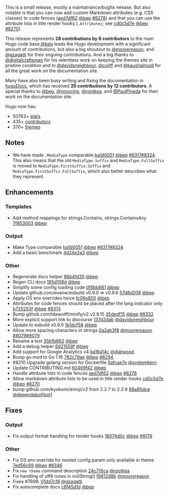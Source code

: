 This is a small release, mostly a maintainance/bugfix release. But also notable is that you can now add custom Markdown attributes (e.g. CSS classes) to code fences ([aed7df62](https://github.com/gohugoio/hugo/commit/aed7df62a811b07b73ec5cbbf03e69e4bbf00919) [@bep](https://github.com/bep) [#8278](https://github.com/gohugoio/hugo/issues/8278)) and that you can use the attribute lists in title render hooks (`.Attributes`; see [cd0c5d7e](https://github.com/gohugoio/hugo/commit/cd0c5d7ef32cbd570af00c50ce760452381df64e) [@bep](https://github.com/bep) [#8270](https://github.com/gohugoio/hugo/issues/8270)).

This release represents **28 contributions by 8 contributors** to the main Hugo code base.[@bep](https://github.com/bep) leads the Hugo development with a significant amount of contributions, but also a big shoutout to [@moorereason](https://github.com/moorereason), and [@gzagatti](https://github.com/gzagatti) for their ongoing contributions.
And a big thanks to [@digitalcraftsman](https://github.com/digitalcraftsman) for his relentless work on keeping the themes site in pristine condition and to [@davidsneighbour](https://github.com/davidsneighbour), [@coliff](https://github.com/coliff) and [@kaushalmodi](https://github.com/kaushalmodi) for all the great work on the documentation site.

Many have also been busy writing and fixing the documentation in [hugoDocs](https://github.com/gohugoio/hugoDocs), 
which has received **20 contributions by 12 contributors**. A special thanks to [@bep](https://github.com/bep), [@jmooring](https://github.com/jmooring), [@rootkea](https://github.com/rootkea), and [@PaulPineda](https://github.com/PaulPineda) for their work on the documentation site.


Hugo now has:

* 50763+ [stars](https://github.com/gohugoio/hugo/stargazers)
* 435+ [contributors](https://github.com/gohugoio/hugo/graphs/contributors)
* 370+ [themes](http://themes.gohugo.io/)

## Notes

* We have made `.MediaType` comparable [ba1d0051](https://github.com/gohugoio/hugo/commit/ba1d0051b44fdd242b20899e195e37ab26501516) [@bep](https://github.com/bep) [#8317](https://github.com/gohugoio/hugo/issues/8317)[#8324](https://github.com/gohugoio/hugo/issues/8324). This also means that the old `MediaType.Suffix` and `MediaType.FullSuffix` is moved to `MediaType.FirstSuffix.Suffix` and `MediaType.FirstSuffix.FullSuffix`, which also better describes what they represent.

## Enhancements

### Templates

* Add method mappings for strings.Contains, strings.ContainsAny [7f853003](https://github.com/gohugoio/hugo/commit/7f8530039aa018f23bad9d58e97777705a6d19ac) [@bep](https://github.com/bep) 

### Output

* Make Type comparable [ba1d0051](https://github.com/gohugoio/hugo/commit/ba1d0051b44fdd242b20899e195e37ab26501516) [@bep](https://github.com/bep) [#8317](https://github.com/gohugoio/hugo/issues/8317)[#8324](https://github.com/gohugoio/hugo/issues/8324)
* Add a basic benchmark [4d24e2a3](https://github.com/gohugoio/hugo/commit/4d24e2a3261d8c7dc0395db3ac4de89ebb0974a5) [@bep](https://github.com/bep) 

### Other

* Regenerate docs helper [86b4fd35](https://github.com/gohugoio/hugo/commit/86b4fd35e78f545510f19b49246a3ccf5487831b) [@bep](https://github.com/bep) 
* Regen CLI docs [195d108d](https://github.com/gohugoio/hugo/commit/195d108da75c9e5b9ef790bc4a5879c1e913964b) [@bep](https://github.com/bep) 
* Simplify some config loading code [df8bb881](https://github.com/gohugoio/hugo/commit/df8bb8812f466bce563cdba297db3cd3f954a799) [@bep](https://github.com/bep) 
* Update github.com/evanw/esbuild v0.9.0 => v0.9.6 [57d8d208](https://github.com/gohugoio/hugo/commit/57d8d208ed2245858c6439f19803bf2749f9377f) [@bep](https://github.com/bep) 
* Apply OS env overrides twice [fc06e850](https://github.com/gohugoio/hugo/commit/fc06e85082b63a54d9403e57c8d01a7d5a62fc04) [@bep](https://github.com/bep) 
* Attributes for code fences should be placed after the lang indicator only [b725253f](https://github.com/gohugoio/hugo/commit/b725253f9e3033e18bd45096c0622e6fb7b1ff79) [@bep](https://github.com/bep) [#8313](https://github.com/gohugoio/hugo/issues/8313)
* Bump github.com/tdewolff/minify/v2 v2.9.15 [35dedf15](https://github.com/gohugoio/hugo/commit/35dedf15c04a605df4d4a09263b0b299e5161f86) [@bep](https://github.com/bep) [#8332](https://github.com/gohugoio/hugo/issues/8332)
* More explicit support link to discourse [137d2dab](https://github.com/gohugoio/hugo/commit/137d2dab3285e9b0f8fe4dcc65ab6ecf8bb09002) [@davidsneighbour](https://github.com/davidsneighbour) 
* Update to esbuild v0.9.0 [1b1dcf58](https://github.com/gohugoio/hugo/commit/1b1dcf586e220c3a8ad5ecfa8e4c3dac97f0ab44) [@bep](https://github.com/bep) 
* Allow more spacing characters in strings [0a2ab3f8](https://github.com/gohugoio/hugo/commit/0a2ab3f8feb961f8394b1f9964fab36bfa468027) [@moorereason](https://github.com/moorereason) [#8079](https://github.com/gohugoio/hugo/issues/8079)[#8079](https://github.com/gohugoio/hugo/issues/8079)
* Rename a test [35bfb662](https://github.com/gohugoio/hugo/commit/35bfb662229226d5f3cc3077ca74323f0aa88b7d) [@bep](https://github.com/bep) 
* Add a debug helper [6d21559f](https://github.com/gohugoio/hugo/commit/6d21559fb55cda39c7b92bb61fd8e65a84465fe5) [@bep](https://github.com/bep) 
* Add support for Google Analytics v4 [ba16a14c](https://github.com/gohugoio/hugo/commit/ba16a14c6e884e309380610331aff78213f84751) [@djatwood](https://github.com/djatwood) 
* Bump go.mod to Go 1.16 [782c79ae](https://github.com/gohugoio/hugo/commit/782c79ae61a5ec30746ce3729933d6b4d31e0540) [@bep](https://github.com/bep) [#8294](https://github.com/gohugoio/hugo/issues/8294)
* #8210 Upgrade golang version for Dockerfile [5afcae7e](https://github.com/gohugoio/hugo/commit/5afcae7e0b4c08bc37db6e34ab4cf960558f4b6e) [@systemkern](https://github.com/systemkern) 
* Update CONTRIBUTING.md [60469f42](https://github.com/gohugoio/hugo/commit/60469f429e227631d76d951f2ed92986f0bd92e9) [@bep](https://github.com/bep) 
* Handle attribute lists in code fences [aed7df62](https://github.com/gohugoio/hugo/commit/aed7df62a811b07b73ec5cbbf03e69e4bbf00919) [@bep](https://github.com/bep) [#8278](https://github.com/gohugoio/hugo/issues/8278)
* Allow markdown attribute lists to be used in title render hooks [cd0c5d7e](https://github.com/gohugoio/hugo/commit/cd0c5d7ef32cbd570af00c50ce760452381df64e) [@bep](https://github.com/bep) [#8270](https://github.com/gohugoio/hugo/issues/8270)
* bump github.com/kyokomi/emoji/v2 from 2.2.7 to 2.2.8 [88a85dce](https://github.com/gohugoio/hugo/commit/88a85dcea951b0b5622cf02b167ec9299d93118b) [@dependabot[bot]](https://github.com/apps/dependabot) 

## Fixes

### Output

* Fix output format handling for render hooks [18074d0c](https://github.com/gohugoio/hugo/commit/18074d0c2375cc4bf4d7933dd4206cb878a23d1c) [@bep](https://github.com/bep) [#8176](https://github.com/gohugoio/hugo/issues/8176)

### Other

* Fix OS env override for nested config param only available in theme [7ed56c69](https://github.com/gohugoio/hugo/commit/7ed56c6941edfdfa42eef2b779020b5d46ca194a) [@bep](https://github.com/bep) [#8346](https://github.com/gohugoio/hugo/issues/8346)
* Fix `new theme` command description [24c716ca](https://github.com/gohugoio/hugo/commit/24c716cac35b0c5476944108e545058749c43e61) [@rootkea](https://github.com/rootkea) 
* Fix handling of utf8 runes in nullString() [f6612d8b](https://github.com/gohugoio/hugo/commit/f6612d8bd8c4c3bb498178d14f45d3acdf86aa7c) [@moorereason](https://github.com/moorereason) 
* Fixes #7698. [01dd7c16](https://github.com/gohugoio/hugo/commit/01dd7c16af6204d18d530f9d3018689215482170) [@gzagatti](https://github.com/gzagatti) 
* Fix autocomplete docs [c8f45d1d](https://github.com/gohugoio/hugo/commit/c8f45d1d861f596821afc068bd12eb1213aba5ce) [@bep](https://github.com/bep) 





